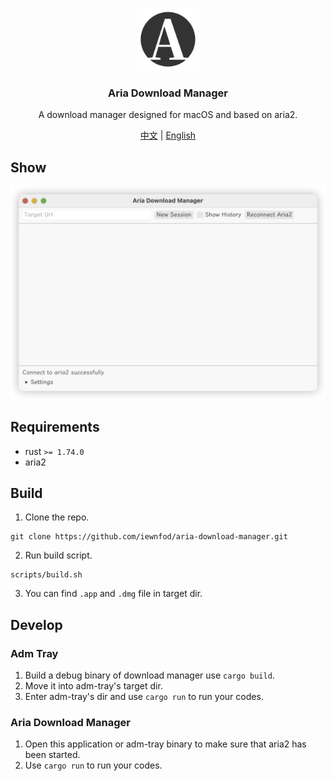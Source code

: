 <p align="center">
<a href="./assets/icon.raw.png">
<img src="./assets/icon.raw.png" width="100" height="100" alt="logo">
</a>
<h3 align="center">Aria Download Manager</h3>
<p align="center">A download manager designed for macOS and based on aria2. </p>
</p>
<p align="center">
<a href="./README_zh.md">中文</a> | <a href="./README.md">English</a>
</p>

## Show
![show_img](./assets/show.png)

## Requirements
* rust `>= 1.74.0`
* aria2

## Build
1. Clone the repo.
```shell
git clone https://github.com/iewnfod/aria-download-manager.git
```
2. Run build script.
```shell
scripts/build.sh
```
3. You can find `.app` and `.dmg` file in target dir.

## Develop
### Adm Tray
1. Build a debug binary of download manager use `cargo build`.
2. Move it into adm-tray's target dir.
3. Enter adm-tray's dir and use `cargo run` to run your codes.
### Aria Download Manager
1. Open this application or adm-tray binary to make sure that aria2 has been started.
2. Use `cargo run` to run your codes.

